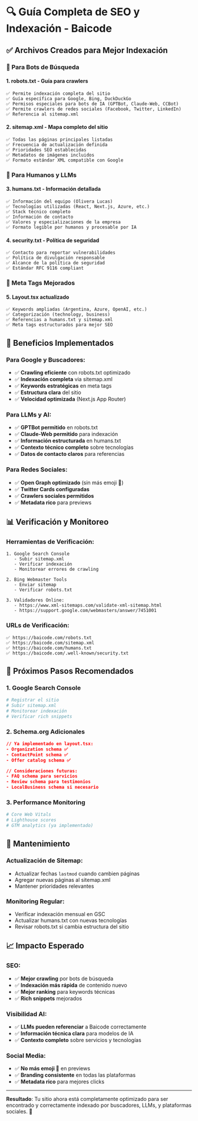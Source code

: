 # 🔍 Guía Completa de SEO y Indexación - Baicode

## ✅ Archivos Creados para Mejor Indexación

### 🤖 Para Bots de Búsqueda

#### 1. **robots.txt** - Guía para crawlers

```
✅ Permite indexación completa del sitio
✅ Guía específica para Google, Bing, DuckDuckGo
✅ Permisos especiales para bots de IA (GPTBot, Claude-Web, CCBot)
✅ Permite crawlers de redes sociales (Facebook, Twitter, LinkedIn)
✅ Referencia al sitemap.xml
```

#### 2. **sitemap.xml** - Mapa completo del sitio

```
✅ Todas las páginas principales listadas
✅ Frecuencia de actualización definida
✅ Prioridades SEO establecidas
✅ Metadatos de imágenes incluidos
✅ Formato estándar XML compatible con Google
```

### 👥 Para Humanos y LLMs

#### 3. **humans.txt** - Información detallada

```
✅ Información del equipo (Olivera Lucas)
✅ Tecnologías utilizadas (React, Next.js, Azure, etc.)
✅ Stack técnico completo
✅ Información de contacto
✅ Valores y especializaciones de la empresa
✅ Formato legible por humanos y procesable por IA
```

#### 4. **security.txt** - Política de seguridad

```
✅ Contacto para reportar vulnerabilidades
✅ Política de divulgación responsable
✅ Alcance de la política de seguridad
✅ Estándar RFC 9116 compliant
```

### 🎯 Meta Tags Mejorados

#### 5. **Layout.tsx actualizado**

```tsx
✅ Keywords ampliadas (Argentina, Azure, OpenAI, etc.)
✅ Categorización (technology, business)
✅ Referencias a humans.txt y sitemap.xml
✅ Meta tags estructurados para mejor SEO
```

## 🚀 Beneficios Implementados

### Para Google y Buscadores:

- ✅ **Crawling eficiente** con robots.txt optimizado
- ✅ **Indexación completa** via sitemap.xml
- ✅ **Keywords estratégicas** en meta tags
- ✅ **Estructura clara** del sitio
- ✅ **Velocidad optimizada** (Next.js App Router)

### Para LLMs y AI:

- ✅ **GPTBot permitido** en robots.txt
- ✅ **Claude-Web permitido** para indexación
- ✅ **Información estructurada** en humans.txt
- ✅ **Contexto técnico completo** sobre tecnologías
- ✅ **Datos de contacto claros** para referencias

### Para Redes Sociales:

- ✅ **Open Graph optimizado** (sin más emoji 💩)
- ✅ **Twitter Cards configuradas**
- ✅ **Crawlers sociales permitidos**
- ✅ **Metadata rico** para previews

## 📊 Verificación y Monitoreo

### Herramientas de Verificación:

```
1. Google Search Console
   - Subir sitemap.xml
   - Verificar indexación
   - Monitorear errores de crawling

2. Bing Webmaster Tools
   - Enviar sitemap
   - Verificar robots.txt

3. Validadores Online:
   - https://www.xml-sitemaps.com/validate-xml-sitemap.html
   - https://support.google.com/webmasters/answer/7451001
```

### URLs de Verificación:

```
✅ https://baicode.com/robots.txt
✅ https://baicode.com/sitemap.xml
✅ https://baicode.com/humans.txt
✅ https://baicode.com/.well-known/security.txt
```

## 🎯 Próximos Pasos Recomendados

### 1. **Google Search Console**

```bash
# Registrar el sitio
# Subir sitemap.xml
# Monitorear indexación
# Verificar rich snippets
```

### 2. **Schema.org Adicionales**

```json
// Ya implementado en layout.tsx:
- Organization schema ✅
- ContactPoint schema ✅
- Offer catalog schema ✅

// Consideraciones futuras:
- FAQ schema para servicios
- Review schema para testimonios
- LocalBusiness schema si necesario
```

### 3. **Performance Monitoring**

```bash
# Core Web Vitals
# Lighthouse scores
# GTM analytics (ya implementado)
```

## 🔧 Mantenimiento

### Actualización de Sitemap:

- Actualizar fechas `lastmod` cuando cambien páginas
- Agregar nuevas páginas al sitemap.xml
- Mantener prioridades relevantes

### Monitoring Regular:

- Verificar indexación mensual en GSC
- Actualizar humans.txt con nuevas tecnologías
- Revisar robots.txt si cambia estructura del sitio

## 📈 Impacto Esperado

### SEO:

- ✅ **Mejor crawling** por bots de búsqueda
- ✅ **Indexación más rápida** de contenido nuevo
- ✅ **Mejor ranking** para keywords técnicas
- ✅ **Rich snippets** mejorados

### Visibilidad AI:

- ✅ **LLMs pueden referenciar** a Baicode correctamente
- ✅ **Información técnica clara** para modelos de IA
- ✅ **Contexto completo** sobre servicios y tecnologías

### Social Media:

- ✅ **No más emoji 💩** en previews
- ✅ **Branding consistente** en todas las plataformas
- ✅ **Metadata rico** para mejores clicks

---

**Resultado**: Tu sitio ahora está completamente optimizado para ser encontrado y correctamente indexado por buscadores, LLMs, y plataformas sociales. 🚀
